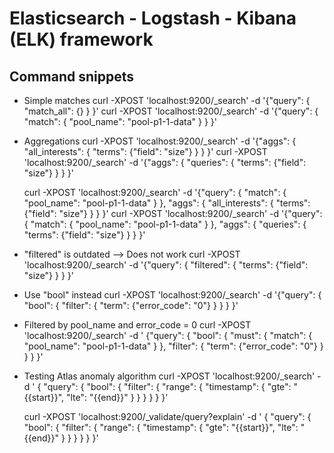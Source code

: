 # Elasticsearch - Logstash - Kibana (ELK) framework

## Command snippets
* Simple matches
     curl -XPOST 'localhost:9200/_search' -d '{"query": { "match_all": {} } }'
     curl -XPOST 'localhost:9200/_search' -d '{"query": { "match": { "pool_name": "pool-p1-1-data" } } }'

* Aggregations
     curl -XPOST 'localhost:9200/_search' -d '{"aggs": { "all_interests": { "terms": {"field": "size"} } } }'
     curl -XPOST 'localhost:9200/_search' -d '{"aggs": { "queries": { "terms": {"field": "size"} } } }'
     
     curl -XPOST 'localhost:9200/_search' -d '{"query": { "match": { "pool_name": "pool-p1-1-data" } }, "aggs": { "all_interests": { "terms": {"field": "size"} } } }'
     curl -XPOST 'localhost:9200/_search' -d '{"query": { "match": { "pool_name": "pool-p1-1-data" } }, "aggs": { "queries": { "terms": {"field": "size"} } } }'

* "filtered" is outdated --> Does not work
     curl -XPOST 'localhost:9200/_search' -d '{"query": { "filtered": { "terms": {"field": "size"} } } }'

* Use "bool" instead
     curl -XPOST 'localhost:9200/_search' -d '{"query": { "bool": { "filter": { "term": {"error_code": "0"} } } } }'


* Filtered by pool_name and error_code = 0 
     curl -XPOST 'localhost:9200/_search' -d '
     {"query": { "bool": { 
        "must": {
        "match": {
          "pool_name": "pool-p1-1-data"
        }
      },
      "filter": { "term": {"error_code": "0"} } } } }'

* Testing Atlas anomaly algorithm
     curl -XPOST 'localhost:9200/_search' -d '
     {
     "query": {
      "bool": {
       "filter": {
        "range": {
         "timestamp": {
          "gte": "{{start}}",
          "lte": "{{end}}"
          }
         }
        }
       }
      }
     }'

     curl -XPOST 'localhost:9200/_validate/query?explain' -d '
     {
     "query": {
      "bool": {
       "filter": {
        "range": {
         "timestamp": {
          "gte": "{{start}}",
          "lte": "{{end}}"
          }
         }
        }
       }
      }
     }'


